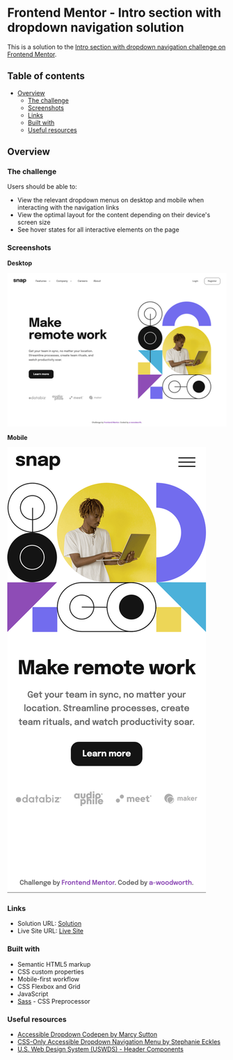 # Frontend Mentor - Intro section with dropdown navigation solution

This is a solution to the [Intro section with dropdown navigation challenge on Frontend Mentor](https://www.frontendmentor.io/challenges/intro-section-with-dropdown-navigation-ryaPetHE5). 

## Table of contents

- [Overview](#overview)
  - [The challenge](#the-challenge)
  - [Screenshots](#screenshots)
  - [Links](#links)
  - [Built with](#built-with)
  - [Useful resources](#useful-resources)

## Overview

### The challenge

Users should be able to:

- View the relevant dropdown menus on desktop and mobile when interacting with the navigation links
- View the optimal layout for the content depending on their device's screen size
- See hover states for all interactive elements on the page

### Screenshots

**Desktop**

![Desktop Sceenshot](/screenshots/desktop-screenshot-1440px.png)

**Mobile**

![Mobile Sceenshot](/screenshots/mobile-screenshot-375px.png)

### Links
- Solution URL: [Solution](https://www.frontendmentor.io/solutions/intro-section-with-dropdown-navigation-javascript-css-flex-and-grid-Ahs6GG-Ccf)
- Live Site URL: [Live Site](https://a-woodworth.github.io/dropdown_nav/)

### Built with

- Semantic HTML5 markup
- CSS custom properties
- Mobile-first workflow
- CSS Flexbox and Grid
- JavaScript
- [Sass](https://sass-lang.com/) - CSS Preprocessor

### Useful resources

- [Accessible Dropdown Codepen by Marcy Sutton](https://codepen.io/marcysutton/pen/JgjYVv)
- [CSS-Only Accessible Dropdown Navigation Menu by Stephanie Eckles](https://moderncss.dev/css-only-accessible-dropdown-navigation-menu/)
- [U.S. Web Design System (USWDS) - Header Components](https://designsystem.digital.gov/components/header/#extended-header)
